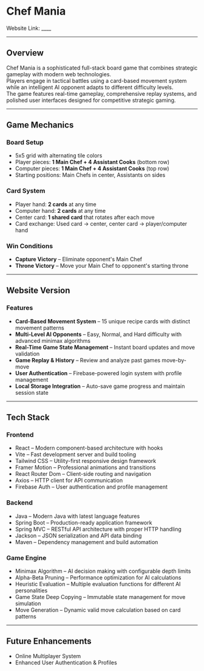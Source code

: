 # Chef Mania

Website Link: ____

---

## Overview
Chef Mania is a sophisticated full-stack board game that combines strategic gameplay with modern web technologies.  
Players engage in tactical battles using a card-based movement system while an intelligent AI opponent adapts to different difficulty levels.  
The game features real-time gameplay, comprehensive replay systems, and polished user interfaces designed for competitive strategic gaming.

---

## Game Mechanics

### Board Setup
- 5x5 grid with alternating tile colors  
- Player pieces: **1 Main Chef + 4 Assistant Cooks** (bottom row)  
- Computer pieces: **1 Main Chef + 4 Assistant Cooks** (top row)  
- Starting positions: Main Chefs in center, Assistants on sides  

### Card System
- Player hand: **2 cards** at any time  
- Computer hand: **2 cards** at any time  
- Center card: **1 shared card** that rotates after each move  
- Card exchange: Used card → center, center card → player/computer hand  

### Win Conditions
- **Capture Victory** – Eliminate opponent's Main Chef  
- **Throne Victory** – Move your Main Chef to opponent's starting throne  

---

## Website Version

### Features
- **Card-Based Movement System** – 15 unique recipe cards with distinct movement patterns  
- **Multi-Level AI Opponents** – Easy, Normal, and Hard difficulty with advanced minimax algorithms  
- **Real-Time Game State Management** – Instant board updates and move validation  
- **Game Replay & History** – Review and analyze past games move-by-move  
- **User Authentication** – Firebase-powered login system with profile management  
- **Local Storage Integration** – Auto-save game progress and maintain session state  

---

## Tech Stack

### Frontend
- React – Modern component-based architecture with hooks  
- Vite – Fast development server and build tooling  
- Tailwind CSS – Utility-first responsive design framework  
- Framer Motion – Professional animations and transitions  
- React Router Dom – Client-side routing and navigation  
- Axios – HTTP client for API communication  
- Firebase Auth – User authentication and profile management  

### Backend
- Java – Modern Java with latest language features  
- Spring Boot – Production-ready application framework  
- Spring MVC – RESTful API architecture with proper HTTP handling  
- Jackson – JSON serialization and API data binding  
- Maven – Dependency management and build automation  

### Game Engine
- Minimax Algorithm – AI decision making with configurable depth limits  
- Alpha-Beta Pruning – Performance optimization for AI calculations  
- Heuristic Evaluation – Multiple evaluation functions for different AI personalities  
- Game State Deep Copying – Immutable state management for move simulation  
- Move Generation – Dynamic valid move calculation based on card patterns  

---

## Future Enhancements
- Online Multiplayer System  
- Enhanced User Authentication & Profiles  
